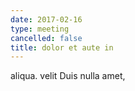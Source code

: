 ```yaml
---
date: 2017-02-16
type: meeting
cancelled: false
title: dolor et aute in
---
```

aliqua. velit Duis nulla amet,